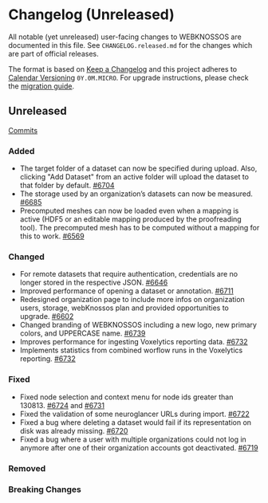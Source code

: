# Changelog (Unreleased)

All notable (yet unreleased) user-facing changes to WEBKNOSSOS are documented in this file.
See `CHANGELOG.released.md` for the changes which are part of official releases.

The format is based on [Keep a Changelog](http://keepachangelog.com/en/1.0.0/)
and this project adheres to [Calendar Versioning](http://calver.org/) `0Y.0M.MICRO`.
For upgrade instructions, please check the [migration guide](MIGRATIONS.released.md).

## Unreleased
[Commits](https://github.com/scalableminds/webknossos/compare/23.01.0...HEAD)

### Added
- The target folder of a dataset can now be specified during upload. Also, clicking "Add Dataset" from an active folder will upload the dataset to that folder by default. [#6704](https://github.com/scalableminds/webknossos/pull/6704)
- The storage used by an organization’s datasets can now be measured. [#6685](https://github.com/scalableminds/webknossos/pull/6685)
- Precomputed meshes can now be loaded even when a mapping is active (HDF5 or an editable mapping produced by the proofreading tool). The precomputed mesh has to be computed without a mapping for this to work. [#6569](https://github.com/scalableminds/webknossos/pull/6569)

### Changed
- For remote datasets that require authentication, credentials are no longer stored in the respective JSON. [#6646](https://github.com/scalableminds/webknossos/pull/6646)
- Improved performance of opening a dataset or annotation. [#6711](https://github.com/scalableminds/webknossos/pull/6711)
- Redesigned organization page to include more infos on organization users, storage, webKnossos plan and provided opportunities to upgrade. [#6602](https://github.com/scalableminds/webknossos/pull/6602)
- Changed branding of WEBKNOSSOS including a new logo, new primary colors, and UPPERCASE name. [#6739](https://github.com/scalableminds/webknossos/pull/6739)
- Improves performance for ingesting Voxelytics reporting data. [#6732](https://github.com/scalableminds/webknossos/pull/6732)
- Implements statistics from combined worflow runs in the Voxelytics reporting. [#6732](https://github.com/scalableminds/webknossos/pull/6732)

### Fixed
- Fixed node selection and context menu for node ids greater than 130813. [#6724](https://github.com/scalableminds/webknossos/pull/6724) and [#6731](https://github.com/scalableminds/webknossos/pull/6731)
- Fixed the validation of some neuroglancer URLs during import. [#6722](https://github.com/scalableminds/webknossos/pull/6722)
- Fixed a bug where deleting a dataset would fail if its representation on disk was already missing. [#6720](https://github.com/scalableminds/webknossos/pull/6720)
- Fixed a bug where a user with multiple organizations could not log in anymore after one of their organization accounts got deactivated. [#6719](https://github.com/scalableminds/webknossos/pull/6719)

### Removed

### Breaking Changes
